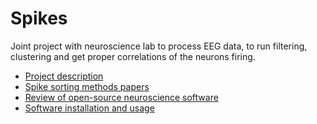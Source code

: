 # Spikes

Joint project with neuroscience lab to process EEG data, to run filtering, clustering and get proper correlations of the neurons firing.

* [Project description](Spikes.md)
* [Spike sorting methods papers](spike-sorting-methods-papers.md)
* [Review of open-source neuroscience software](review-of-open-source-neuroscience-software.md)
* [Software installation and usage](klustakwik-installation-and-usage.md)
